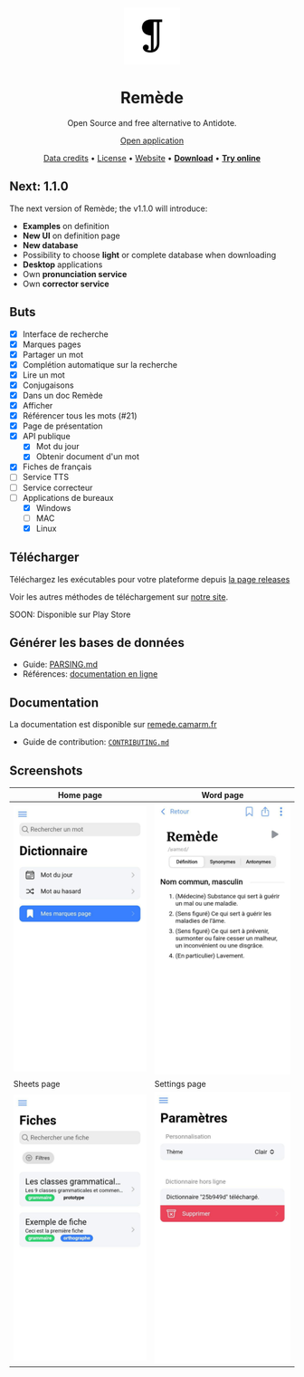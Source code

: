 <div align="center">
<br>
<br>
<img alt="Remede icon" src=".github/icon.png" height="100" width="100">

# Remède
Open Source and free alternative to Antidote.

[Open application](https://remede-app.camarm.fr)

[Data credits](https://remede.camarm.fr/FR#données-remède) • [License](https://github.com/camarm-dev/remede/blob/main/LICENSE) • [Website](https://remede.camarm.fr) • **[Download](https://remede.camarm.fr)** • **[Try online](https://remede-app.camarm.fr)**

</div>

## Next: 1.1.0

The next version of Remède; the v1.1.0 will introduce:
- **Examples** on definition
- **New UI** on definition page
- **New database**
- Possibility to choose **light** or complete database when downloading
- **Desktop** applications
- Own **pronunciation service**
- Own **corrector service**

## Buts

- [x] Interface de recherche
- [x] Marques pages
- [x] Partager un mot
- [x] Complétion automatique sur la recherche
- [x] Lire un mot
- [x] Conjugaisons
- [x] Dans un doc Remède
- [x] Afficher
- [x] Référencer tous les mots (#21)
- [x] Page de présentation
- [x] API publique
  - [x] Mot du jour
  - [x] Obtenir document d'un mot
- [x] Fiches de français
- [ ] Service TTS
- [ ] Service correcteur
- [ ] Applications de bureaux
  -  [x] Windows 
  -  [ ] MAC 
  -  [x] Linux 

## Télécharger

Téléchargez les exécutables pour votre plateforme depuis [la page releases](/releases)

Voir les autres méthodes de téléchargement sur [notre site](https://remede.camarm.fr).

SOON: Disponible sur Play Store

## Générer les bases de données

- Guide: [PARSING.md](https://github.com/camarm-dev/remede/blob/main/PARSING.md)
- Références: [documentation en ligne](https://remede.camarm.fr/FR#donn%C3%A9es)

## Documentation

La documentation est disponible sur [remede.camarm.fr](https://remede.camarm.fr)
- Guide de contribution: [`CONTRIBUTING.md`](https://github.com/camarm-dev/remede/blob/main/CONTRIBUTING.md)

## Screenshots

| Home page                           | Word page                               |
|-------------------------------------|-----------------------------------------|
| ![homepage](.github/home.jpeg)      | ![word page](.github/word.jpeg)         |
| Sheets page                         | Settings page                           |
| ![sheets page](.github/sheets.jpeg) | ![settings page](.github/settings.jpeg) |
  
